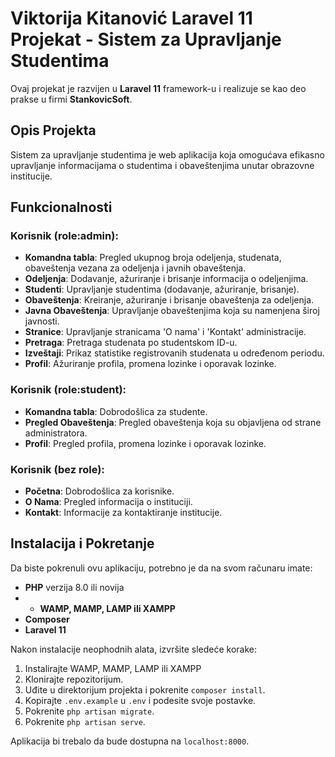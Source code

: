 # Viktorija Kitanović Laravel 11 Projekat - Sistem za Upravljanje Studentima

Ovaj projekat je razvijen u **Laravel 11** framework-u i realizuje se kao deo prakse u firmi **StankovicSoft**.

## Opis Projekta

Sistem za upravljanje studentima je web aplikacija koja omogućava efikasno upravljanje informacijama o studentima i obaveštenjima unutar obrazovne institucije.

## Funkcionalnosti

### Korisnik (role:admin):
- **Komandna tabla**: Pregled ukupnog broja odeljenja, studenata, obaveštenja vezana za odeljenja i javnih obaveštenja.
- **Odeljenja**: Dodavanje, ažuriranje i brisanje informacija o odeljenjima.
- **Studenti**: Upravljanje studentima (dodavanje, ažuriranje, brisanje).
- **Obaveštenja**: Kreiranje, ažuriranje i brisanje obaveštenja za odeljenja.
- **Javna Obaveštenja**: Upravljanje obaveštenjima koja su namenjena široj javnosti.
- **Stranice**: Upravljanje stranicama 'O nama' i 'Kontakt' administracije.
- **Pretraga**: Pretraga studenata po studentskom ID-u.
- **Izveštaji**: Prikaz statistike registrovanih studenata u određenom periodu.
- **Profil**: Ažuriranje profila, promena lozinke i oporavak lozinke.

### Korisnik (role:student):
- **Komandna tabla**: Dobrodošlica za studente.
- **Pregled Obaveštenja**: Pregled obaveštenja koja su objavljena od strane administratora.
- **Profil**: Pregled profila, promena lozinke i oporavak lozinke.

### Korisnik (bez role):
- **Početna**: Dobrodošlica za korisnike.
- **O Nama**: Pregled informacija o instituciji.
- **Kontakt**: Informacije za kontaktiranje institucije.

## Instalacija i Pokretanje

Da biste pokrenuli ovu aplikaciju, potrebno je da na svom računaru imate:

- **PHP** verzija 8.0 ili novija
- - **WAMP, MAMP, LAMP ili XAMPP** 
- **Composer**
- **Laravel 11**

Nakon instalacije neophodnih alata, izvršite sledeće korake:

1. Instalirajte WAMP, MAMP, LAMP ili XAMPP
2. Klonirajte repozitorijum.
3. Uđite u direktorijum projekta i pokrenite `composer install`.
4. Kopirajte `.env.example` u `.env` i podesite svoje postavke.
5. Pokrenite `php artisan migrate`.
6. Pokrenite `php artisan serve`.

Aplikacija bi trebalo da bude dostupna na `localhost:8000`.
